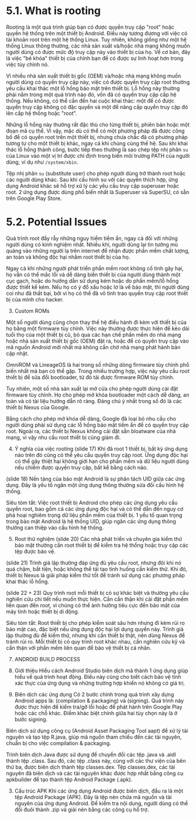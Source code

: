 # 5.1. What is rooting
Rooting là một quá trình giúp bạn có được quyền truy cập "root" hoặc quyền hệ thống trên một thiết bị Android. Điều này tương đương với việc có tài khoản root trên một hệ thống Linux. Tuy nhiên, không giống như một hệ thống Linux thông thường, các nhà sản xuất và/hoặc nhà mạng không muốn người dùng có được mức độ truy cập này vào thiết bị của họ. Về cơ bản, đây là việc "bẻ khóa" thiết bị của chính bạn để có được sự linh hoạt hơn trong việc tùy chỉnh nó.

Vì nhiều nhà sản xuất thiết bị gốc (OEM) và/hoặc nhà mạng không muốn người dùng có quyền truy cập này, việc có được quyền truy cập root thường yêu cầu khai thác một lỗ hổng bảo mật trên thiết bị. Lỗ hổng này thường phải nằm trong một quá trình nào đó, vốn đã có quyền truy cập cấp hệ thống. Nếu không, có thể cần đến hai cuộc khai thác: một để có được quyền truy cập không có đặc quyền và một để nâng cấp quyền truy cập đó lên cấp hệ thống hoặc "root".

Những lỗ hổng này thường rất đặc thù cho từng thiết bị, phiên bản hoặc một đoạn mã cụ thể. Vì vậy, mặc dù có thể có một phương pháp đã được công bố để có quyền root trên một thiết bị, nhưng chưa chắc đã có phương pháp tương tự cho một thiết bị khác, ngay cả khi chúng cùng thế hệ. Sau khi khai thác lỗ hổng thành công, bước tiếp theo thường là sao chép tệp nhị phân `su` của Linux vào một vị trí được chỉ định trong biến môi trường PATH của người dùng, ví dụ như `/system/xbin`.

Tệp nhị phân `su` (substitute user) cho phép người dùng trở thành root hoặc các người dùng khác.
Sau khi cấu hình su với các quyền thích hợp, ứng dụng Android khác sẽ hỗ trợ xử lý các yêu cầu truy cập superuser hoặc root. 2 ứng dụng được dùng phổ biến nhất là Superuser và SuperSU, có sẵn trên Google Play Store.

# 5.2. Potential Issues
Quá trình root đầy rẫy những nguy hiểm tiềm ẩn, ngay cả đối với những người dùng có kinh nghiệm nhất. Nhiều khi, người dùng lại tin tưởng mù quáng vào những người lạ trên internet để nhận được phần mềm chất lượng, an toàn và không độc hại nhằm root thiết bị của họ.

Ngay cả khi những người phát triển phần mềm root không cố tình gây hại, họ vẫn có thể mắc lỗi và dễ dàng biến thiết bị của người dùng thành một cục gạch, hoặc do hướng dẫn sử dụng kém hoặc do phần mềm/lỗ hổng được thiết kế kém. Nếu họ có ý đồ xấu hoặc lơ là về bảo mật, thì người dùng coi như đã thất bại, bởi vì họ có thể đã vô tình trao quyền truy cập root thiết bị của mình cho hacker.

3. Custom ROMs

Một số người dùng cũng chọn thay thế hệ điều hành đi kèm với thiết bị của họ bằng một firmware tùy chỉnh. Việc này thường được thực hiện để kéo dài tuổi thọ của một thiết bị cũ, bỏ qua các hạn chế phần mềm do nhà mạng hoặc nhà sản xuất thiết bị gốc (OEM) đặt ra, hoặc để có quyền truy cập vào mã nguồn Android mới nhất mà không cần chờ nhà mạng phát hành bản cập nhật.

OmniROM và LineageOS là hai trong số những dòng firmware tùy chỉnh phổ biến nhất mà bạn có thể gặp. Trong nhiều trường hợp, việc này yêu cầu root thiết bị để sửa đổi bootloader, từ đó tải được firmware ROM tùy chỉnh.

Tuy nhiên, một số nhà sản xuất lại mở cửa cho phép người dùng cài đặt firmware tùy chỉnh. Họ cho phép mở khóa bootloader một cách dễ dàng, an toàn và có tài liệu hướng dẫn rõ ràng. Đáng chú ý nhất trong số đó là các thiết bị Nexus của Google.

Bằng cách cho phép mở khóa dễ dàng, Google đã loại bỏ nhu cầu cho người dùng phải sử dụng các lỗ hổng bảo mật tiềm ẩn để có quyền truy cập root. Ngoài ra, các thiết bị Nexus không cài đặt sẵn bloatware của nhà mạng, vì vậy nhu cầu root thiết bị cũng giảm đi.

4. Ý nghĩa của việc rooting
(slide 17)
Khi đã root 1 thiết bị, bất kỳ ứng dụng nào trên đó cũng có thể yêu cầu quyền truy cập root.
Ứng dụng độc hại có thể gây thiệt hại không giới hạn cho phần mềm và dữ liệu người dùng nếu chiếm được quyền truy cập, bất kể bằng cách nào.

(slide 18)
Nền tảng của bảo mật Android là sự phân tách UID giữa các ứng dụng. Đây là yếu tố ngăn một ứng dụng thông thường sửa đổi cấu hình hệ thống.

Siêu tóm tắt: Việc root thiết bị Android cho phép các ứng dụng yêu cầu quyền root, bao gồm cả các ứng dụng độc hại và có thể dẫn đến nguy cơ phá hoại nghiêm trọng dữ liệu phần mềm của thiết bị. 1 yếu tố quan trọng trong bảo mật Android là hệ thống UID, giúp ngăn các ứng dụng thông thường can thiệp vào cấu hình hệ thống.

5. Root thử nghiệm
(slide 20)
Các nhà phát triển và chuyên gia kiểm thử bảo mật thường cần root thiết bị để kiểm tra hệ thống hoặc truy cập các tệp được bảo vệ.


(slide 21)
Trình giả lập thường đáp ứng đủ yêu cầu root, nhưng đôi khi nó quá chậm, bất tiện, hoặc không thể tái tạo tình huống cần kiểm thử.
Khi đó, thiết bị Nexus là giải pháp kiểm thử tốt để tránh sử dụng các phương pháp khai thác lỗ hổng. 

(slide 22 + 23)
Quy trình root mỗi thiết bị có sự khác biệt và thường yêu cầu nghiên cứu chi tiết nếu muốn thực hiện.
Cần cẩn thận khi cài đặt phần mềm liên quan đến root, vì chúng có thể ảnh hưởng tiêu cực đến bảo mật của máy tính hoặc thiết bị di động.

Siêu tóm tắt: 
Root thiết bị cho phép kiểm soát sâu hơn nhưng đi kèm rủi ro bảo mật cao, đặc biệt nếu ứng dụng độc hại lợi dụng quyền này.
Trình giả lập thường đủ để kiểm thử, nhưng khi cần thiết bị thật, nên dùng Nexus để tránh rủi ro.
Mỗi thiết bị có quy trình root khác nhau, cần nghiên cứu kỹ và cẩn thận với phần mềm liên quan để bảo vệ thiết bị cá nhân.


7. ANDROID BUILD PROCESS
1. Giới thiệu
Hiểu cách Android Studio biên dịch mã thành 1 ứng dụng giúp hiểu về quá trình hoạt động. Điều này cũng cho biết cách bảo vệ tính xác thực của ứng dụng và những trường hợp khiến nó không có giá trị.​

2. Biên dịch các ứng dụng
Có 2 bước chính trong quá trình xây dựng Android apps là: (compilation & packaging) và (signing). Quá trình này được thực hiện để kiểm tra/gỡ lỗi hoặc để phát hành trên Google Play hoặc các chỗ khác. Điểm khác biệt chính giữa hai tùy chọn này là ở bước signing.

Biên dịch sử dụng công cụ (Android Asset Packaging Tool aapt) để xử lý tài nguyên và tạo tệp R.java, giúp mã nguồn tham chiếu đến các tài nguyên, chuẩn bị cho việc compilation & packaging.

Trình biên dịch Java được sử dụng để chuyển đổi các tệp .java và .aidl thành tệp .class. Sau đó, các tệp .class này, cùng với các thư viện của bên thứ ba, được biên dịch thành tệp classes.dex. Tệp classes.dex, các tài nguyên đã biên dịch và các tài nguyên khác được hợp nhất bằng công cụ apkbuilder để tạo thành tệp Android Package (.apk).

3. Cấu trúc APK
Khi các ứng dụng Android được biên dịch, đầu ra là một tệp Android Package (APK). Đây là tệp nén chứa mã nguồn và tài nguyên của ứng dụng Android. Để kiểm tra nội dung, người dùng có thể đổi đuôi thành .zip và giải nén bằng các công cụ hỗ trợ.



